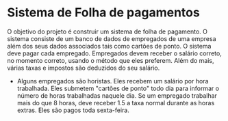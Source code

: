 # Sistema de Folha de pagamentos
O objetivo do projeto é construir um sistema de folha de pagamento. O sistema consiste de um
banco de dados de empregados de uma empresa além dos seus dados associados tais como cartões
de ponto. O sistema deve pagar cada empregado. Empregados devem receber o salário correto, no
momento correto, usando o método que eles preferem. Além do mais, várias taxas e impostos são
deduzidos do seu salário.

* Alguns empregados são horistas. Eles recebem um salário por hora trabalhada. Eles submetem "cartões de ponto" todo dia para informar o número de horas trabalhadas naquele dia. Se um empregado trabalhar mais do que 8 horas, deve receber 1.5 a taxa normal durante as horas extras. Eles são pagos toda sexta-feira.
